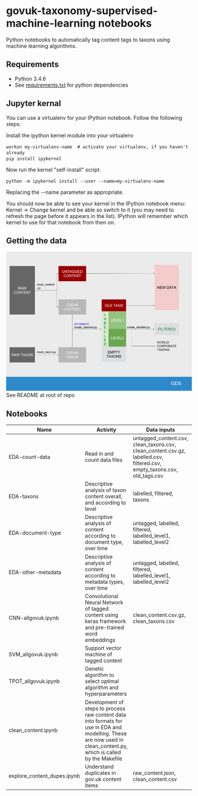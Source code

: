 # govuk-taxonomy-supervised-machine-learning notebooks

Python notebooks to automatically tag content tags to taxons using machine learning algorithms.

## Requirements

* Python 3.4.6
* See [requirements.txt](requirements.txt) for python dependencies

## Jupyter kernal
You can use a virtualenv for your IPython notebook. Follow the following steps:

Install the ipython kernel module into your virtualenv
```{bash}
workon my-virtualenv-name  # activate your virtualenv, if you haven't already
pip install ipykernel
```

Now run the kernel "self-install" script:
```{bash}
python -m ipykernel install --user --name=my-virtualenv-name
```

Replacing the --name parameter as appropriate.

You should now be able to see your kernel in the IPython notebook menu: Kernel -> Change kernel and be able so switch to it (you may need to refresh the page before it appears in the list). IPython will remember which kernel to use for that notebook from then on.

## Getting the data

![alt text](data_map.png)
See README at root of repo


## Notebooks
|Name|Activity|Data inputs|Data outputs|
|---|------|---|---|
|EDA-count-data|Read in and count data files|untagged_content.csv, clean_taxons.csv, clean_content.csv.gz, labelled.csv, filtered.csv, empty_taxons.csv, old_tags.csv|None|
|EDA-taxons|Descriptive analysis of taxon content overall, and according to level|labelled, filtered, taxons|level2taxons_concordant.csv, taggedtomorethan10taxons.csv|
|EDA-document-type|Descriptive analysis of content according to document type, over time|untagged, labelled, filtered, labelled_level1, labelled_level2|document_type_group_lookup.json|
|EDA-other-metadata|Descriptive analysis of content according to metadata types, over time|untagged, labelled, filtered, labelled_level1, labelled_level2|none|
|CNN-allgovuk.ipynb|Convolutional Neural Network of tagged content using keras framework and pre-trained word embeddings|clean_content.csv.gz, clean_taxons.csv||
|SVM_allgovuk.ipynb|Support vector machine of tagged content|||
|TPOT_allgovuk.ipynb|Genetic algorithm to select optimal algorithm and hyperparameters|||
|clean_content.ipynb|Development of steps to process raw content data into formats for use in EDA and modelling. These are now used in clean_content.py, which is called by the Makefile|||
|explore_content_dupes.ipynb|Understand duplicates in gov.uk content items|raw_content.json, clean_content.csv|None|


